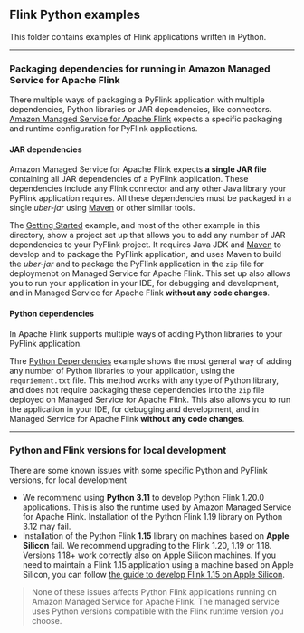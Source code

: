 ## Flink Python examples

This folder contains examples of Flink applications written in Python.

---

### Packaging dependencies for running in Amazon Managed Service for Apache Flink

There multiple ways of packaging a PyFlink application with multiple dependencies, Python libraries or JAR dependencies, like connectors. [Amazon Managed Service for Apache Flink](https://aws.amazon.com/managed-service-apache-flink/) expects a specific packaging and runtime configuration for PyFlink applications.

#### JAR dependencies

Amazon Managed Service for Apache Flink expects **a single JAR file** containing all JAR dependencies of a PyFlink application. These dependencies include any Flink connector and any other Java library your PyFlink application requires. All these dependencies must be packaged in a single *uber-jar* using [Maven](https://maven.apache.org/) or other similar tools.

The [Getting Started](./GettingStarted/) example, and most of the other example in this directory, show a project set up that allows you to add any number of JAR dependencies to your PyFlink project. It requires Java JDK and [Maven](https://maven.apache.org/) to develop and to package the PyFlink application, and uses Maven to build the *uber-jar* and to package the PyFlink application in the `zip` file for deploymenbt on Managed Service for Apache Flink. This set up also allows you to run your application in your IDE, for debugging and development, and in Managed Service for Apache Flink **without any code changes**.


#### Python dependencies

In Apache Flink supports multiple ways of adding Python libraries to your PyFlink application.

Thre [Python Dependencies](./PythonDependencies/) example shows the most general way of adding any number of Python libraries to your application, using the `requriement.txt` file. This method works with any type of Python library, and does not require packaging these dependencies into the `zip` file deployed on Managed Service for Apache Flink. This also allows you to run the application in your IDE, for debugging and development, and in Managed Service for Apache Flink **without any code changes**.

---

### Python and Flink versions for local development

There are some known issues with some specific Python and PyFlink versions, for local development

* We recommend using **Python 3.11** to develop Python Flink 1.20.0 applications.
  This is also the runtime used by Amazon Managed Service for Apache Flink.
  Installation of the Python Flink 1.19 library on Python 3.12 may fail.
* Installation of the Python Flink **1.15** library on machines based on **Apple Silicon** fail. 
  We recommend upgrading to the Flink 1.20, 1.19 or 1.18. Versions 1.18+ work correctly also on Apple Silicon machines.
  If you need to maintain a Flink 1.15 application using a machine based on Apple Silicon, you can follow [the guide to develop Flink 1.15 on Apple Silicon](LocalDevelopmentOnAppleSilicon).


> None of these issues affects Python Flink applications running on Amazon Managed Service for Apache Flink.
> The managed service uses Python versions compatible with the Flink runtime version you choose.
